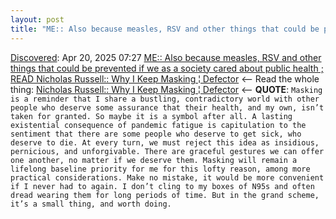 ```yaml
---
layout: post
title: "ME:: Also because measles, RSV and other things that could be prevented if we as a society cared about public health ; READ Nicholas Russell:: Why I Keep Masking | Defector"
---
```

[Discovered](http://rolandtanglao.com/2020/07/29/p1-blogthis-checkvist-list-links-to-blog/): Apr 20, 2025 07:27 [ME:: Also because measles, RSV and other things that could be prevented if we as a society cared about public health ; READ Nicholas Russell:: Why I Keep Masking ¦ Defector](https://defector.com/why-i-keep-masking) <-- Read the whole thing: [Nicholas Russell:: Why I Keep Masking ¦ Defector](https://defector.com/why-i-keep-masking) <-- **QUOTE**: `Masking is a reminder that I share a bustling, contradictory world with other people who deserve some assurance that their health, and my own, isn’t taken for granted. So maybe it is a symbol after all. A lasting existential consequence of pandemic fatigue is capitulation to the sentiment that there are some people who deserve to get sick, who deserve to die. At every turn, we must reject this idea as insidious, pernicious, and unforgivable. There are graceful gestures we can offer one another, no matter if we deserve them. Masking will remain a lifelong baseline priority for me for this lofty reason, among more practical considerations. Make no mistake, it would be more convenient if I never had to again. I don’t cling to my boxes of N95s and often dread wearing them for long periods of time. But in the grand scheme, it’s a small thing, and worth doing.`
